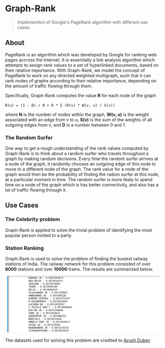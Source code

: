 # Graph-Rank
> Implemention of Google's PageRank algorithm with different use cases.


## About
PageRank is an algorithm which was developed by Google for ranking web pages accross the Internet. It is essentially a link analysis algorithm which attempts to assign rank values to a set of hyperlinked documents, based on their relative importance.
With Graph-Rank, we model the concept of PageRank to work on any directed weighted multigraph, such that it can rank nodes of graphs according to their relative importance, depending on the amount of traffic flowing through them. 

Specifically, Graph-Rank computes the value <b>R</b> for each node of the graph


`
  R(u) = (1 - D) / N + D * Σ (R(v) * W(v, u) / S(v))
`

where <b>N</b> is the number of nodes within the graph, <b>W(v, u)</b> is the weight associated with an edge from v to u, <b>S(v)</b> is the sum of the weights of all outgoing edges from v, and <b>D</b> is a number between 0 and 1.

### The Random Surfer 
One way to get a rough understanding of the rank values computed by Graph-Rank is to think about a random surfer who travels throughout a graph by making random decisions. 
Every time the random surfer arrives at a node of the graph, it randomly chooses an outgoing edge of this node to move to a different node of the graph. 
The rank value for a node of the graph would then be the probability of finding the radom surfer at this node, at a particular moment in time. 
The random surfer is more likely to spend time on a node of the graph which is has better connectivity, and also has a lot of traffic flowing through it.

## Use Cases

### The Celebrity problem
Graph-Rank is applied to solve the trivial problem of identifying the most popular person invited to a party.

### Station Ranking
Graph-Rank is used to solve the problem of finding the busiest railway stations of India. The railway network for this problem consisted of over <b>8000</b> stations and over <b>10000</b> trains. The results are summarized below.

![](screenshot.jpg)

The datasets used for solving this problem are credited to [Ayush Dubey](https://github.com/ayushdubey003/) 
